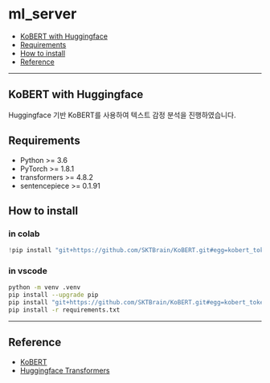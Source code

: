 # ml_server

<!-- code_chunk_output -->

- [KoBERT with Huggingface](#kobert-with-huggingface)
- [Requirements](#requirements)
- [How to install](#how-to-install)
- [Reference](#reference)

<!-- /code_chunk_output -->

---

## KoBERT with Huggingface

Huggingface 기반 KoBERT를 사용하여 텍스트 감정 분석을 진행하였습니다.

## Requirements

- Python >= 3.6
- PyTorch >= 1.8.1
- transformers >= 4.8.2
- sentencepiece >= 0.1.91

## How to install

### in colab

```python
!pip install "git+https://github.com/SKTBrain/KoBERT.git#egg=kobert_tokenizer&subdirectory=kobert_hf"
```

### in vscode

```sh
python -m venv .venv
pip install --upgrade pip
pip install "git+https://github.com/SKTBrain/KoBERT.git#egg=kobert_tokenizer&subdirectory=kobert_hf"
pip install -r requirements.txt
```

---

## Reference

- [KoBERT](https://github.com/SKTBrain/KoBERT)
- [Huggingface Transformers](https://github.com/huggingface/transformers)
